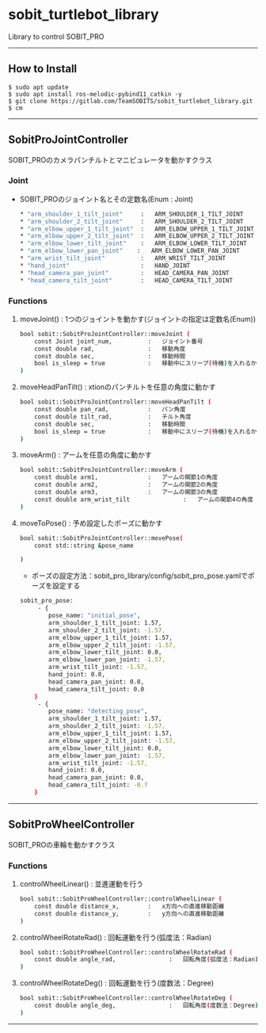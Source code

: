 # sobit_turtlebot_library
Library to control SOBIT_PRO

---

## How to Install
```bash:
$ sudo apt update 
$ sudo apt install ros-melodic-pybind11_catkin -y
$ git clone https://gitlab.com/TeamSOBITS/sobit_turtlebot_library.git
$ cm
```

---

## SobitProJointController
SOBIT_PROのカメラパンチルトとマニピュレータを動かすクラス

### Joint
* SOBIT_PROのジョイント名とその定数名(Enum : Joint)
    ```bash
    * "arm_shoulder_1_tilt_joint"     :   ARM_SHOULDER_1_TILT_JOINT
    * "arm_shoulder_2_tilt_joint"     :   ARM_SHOULDER_2_TILT_JOINT
    * "arm_elbow_upper_1_tilt_joint"  :   ARM_ELBOW_UPPER_1_TILT_JOINT
    * "arm_elbow_upper_2_tilt_joint"  :   ARM_ELBOW_UPPER_2_TILT_JOINT
    * "arm_elbow_lower_tilt_joint"    :   ARM_ELBOW_LOWER_TILT_JOINT
    * "arm_elbow_lower_pan_joint"    :   ARM_ELBOW_LOWER_PAN_JOINT
    * "arm_wrist_tilt_joint"          :   ARM_WRIST_TILT_JOINT
    * "hand_joint"                    :   HAND_JOINT
    * "head_camera_pan_joint"         :   HEAD_CAMERA_PAN_JOINT
    * "head_camera_tilt_joint"        :   HEAD_CAMERA_TILT_JOINT
    ```

### Functions
1.  moveJoint()   :   1つのジョイントを動かす(ジョイントの指定は定数名(Enum))
    ```bash
    bool sobit::SobitProJointController::moveJoint (
        const Joint joint_num,          :   ジョイント番号
        const double rad,               :   移動角度
        const double sec,               :   移動時間
        bool is_sleep = true            :   移動中にスリープ(待機)を入れるかどうか
    )
    ```  
2.  moveHeadPanTilt()   :   xtionのパンチルトを任意の角度に動かす
    ```bash
    bool sobit::SobitProJointController::moveHeadPanTilt (
        const double pan_rad,           :   パン角度
        const double tilt_rad,          :   チルト角度
        const double sec,               :   移動時間
        bool is_sleep = true            :   移動中にスリープ(待機)を入れるかどうか
    )
    ```  
3.  moveArm()   :   アームを任意の角度に動かす
    ```bash
    bool sobit::SobitProJointController::moveArm ( 
        const double arm1,              :   アームの関節1の角度
        const double arm2,              :   アームの関節2の角度
        const double arm3,              :   アームの関節3の角度
        const double arm_wrist_tilt               :   アームの関節4の角度
    )
    ```  
4.  moveToPose()   :   予め設定したポーズに動かす
    ```bash
    bool sobit::SobitProJointController::movePose( 
        const std::string &pose_name 

    )
    ```  

    * ポーズの設定方法：sobit_pro_library/config/sobit_pro_pose.yamlでポーズを設定する
    ```bash
    sobit_pro_pose:
         - { 
            pose_name: "initial_pose",
            arm_shoulder_1_tilt_joint: 1.57,
            arm_shoulder_2_tilt_joint: -1.57,
            arm_elbow_upper_1_tilt_joint: 1.57,
            arm_elbow_upper_2_tilt_joint: -1.57,
            arm_elbow_lower_tilt_joint: 0.0,
            arm_elbow_lower_pan_joint: -1.57,
            arm_wrist_tilt_joint: -1.57,
            hand_joint: 0.0,
            head_camera_pan_joint: 0.0,
            head_camera_tilt_joint: 0.0
        }
         - {
            pose_name: "detecting_pose",
            arm_shoulder_1_tilt_joint: 1.57,
            arm_shoulder_2_tilt_joint: -1.57,
            arm_elbow_upper_1_tilt_joint: 1.57,
            arm_elbow_upper_2_tilt_joint: -1.57,
            arm_elbow_lower_tilt_joint: 0.0,
            arm_elbow_lower_pan_joint: -1.57,
            arm_wrist_tilt_joint: -1.57,
            hand_joint: 0.0,
            head_camera_pan_joint: 0.0,
            head_camera_tilt_joint: -0.7
        }
    ```  

---

## SobitProWheelController
SOBIT_PROの車輪を動かすクラス

### Functions
1.  controlWheelLinear()   :   並進運動を行う
    ```bash
    bool sobit::SobitProWheelController::controlWheelLinear (
        const double distance_x,        :   x方向への直進移動距離
        const double distance_y,        :   y方向への直進移動距離
    )
    ```  
2.  controlWheelRotateRad()   :   回転運動を行う(弧度法：Radian)
    ```bash
    bool sobit::SobitProWheelController::controlWheelRotateRad (
        const double angle_rad,               :   回転角度(弧度法：Radian)
    )
    ```  
3.  controlWheelRotateDeg()   :   回転運動を行う(度数法：Degree)
    ```bash
    bool sobit::SobitProWheelController::controlWheelRotateDeg ( 
        const double angle_deg,               :   回転角度(度数法：Degree)
    )
    ```

---